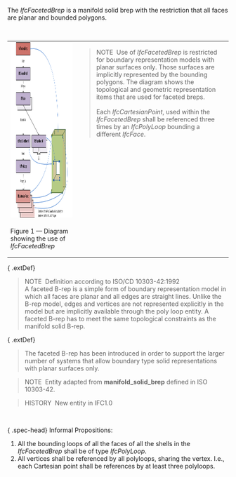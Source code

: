 The _IfcFacetedBrep_ is a manifold solid brep with the restriction that all faces are planar and bounded polygons.

&nbsp;

<table summary="faceted brep" border="0">
      <tr>
        <td valign="top">
          <img src="../../../../../../figures/ifcfacetedbrep_01.png" alt="faceted brep instantiation" width="500" height="400">
        </td>
        <td valign="top">
          <blockquote class="note">
            NOTE&nbsp; Use of <em>IfcFacetedBrep</em> is restricted
            for boundary representation models with planar surfaces
            only. Those surfaces are implicitly represented by the
            bounding polygons. The diagram shows the topological
            and geometric representation items that are used for
            faceted breps.<br>
            <br>
            Each <em>IfcCartesianPoint</em>, used within the
            <em>IfcFacetedBrep</em> shall be referenced three times
            by an <em>IfcPolyLoop</em> bounding a different
            <em>IfcFace</em>.
          </blockquote>
        </td>
      </tr>
      <tr style="vertical-align:bottom">
        <td>
          <p class="figure">Figure 1 &mdash; Diagram showing the use of
            <em>IfcFacetedBrep</em>
          </p>
        </td>
        <td>
          &nbsp;
        </td>
      </tr>
    </table>

{ .extDef}
> NOTE&nbsp; Definition according to ISO/CD 10303-42:1992  
> A faceted B-rep is a simple form of boundary representation model in which all faces are planar and all edges are straight lines. Unlike the B-rep model, edges and vertices are not represented explicitly in the model but are implicitly available through the poly loop entity. A faceted B-rep has to meet the same topological constraints as the manifold solid B-rep.

{ .extDef}
> The faceted B-rep has been introduced in order to support the larger number of systems that allow boundary type solid representations with planar surfaces only.

> NOTE&nbsp; Entity adapted from **manifold_solid_brep** defined in ISO 10303-42.

> HISTORY&nbsp; New entity in IFC1.0

&nbsp;

{ .spec-head}
Informal Propositions:

1. All the bounding loops of all the faces of all the shells in the _IfcFacetedBrep_ shall be of type _IfcPolyLoop_. 
2. All vertices shall be referenced by all polyloops, sharing the vertex. I.e., each Cartesian point shall be references by at least three polyloops.